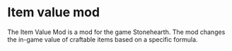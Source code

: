 # Item value mod
The Item Value Mod is a mod for the game Stonehearth.  The mod changes the in-game value of craftable items based on a specific formula.
